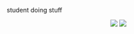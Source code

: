student doing stuff

<p align="center">
  <img src="https://spotify-api.zhenn.me/#access_token=BQAOQbrWOkSu2o6qNdWocGa6A1EZnfKGG8n-Z-ZSLVxnx1KhAVR-7nsoFoAZlUcLZgzpbe94NsOc0BW-p84XeJtnEylnhUjAQIHh3n4jDiUc7GcyxFkv0d1kL9v4PNe2i2qb3UlZVeROVqynx49VIQfOvjuVt2yZbltXTUeNW5-ydTwGN9zA3lXZ27QGiHRtPwJqv21_V-pn4t0&refresh_token=AQC1u9w7H-Tb2-MyZOQ3dGFOG5bNCXKH0iIChLqre37xo2AEsEaCjZmODT6xZ3MyxePjqAy9I8d-JhhFL4e7etR8Mw7w608KqF9AbFUrnrZ_VpDPn0Z0HPXb5fLNmPTvc9Y">
  <img src="https://spotify-recently-played-readme.vercel.app/api?user=31lpqawmqvgg2i22aoyymtsyxec4&count=5">
</p>
